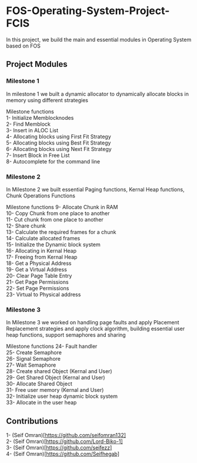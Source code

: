 # FOS-Operating-System-Project-FCIS

In this project, we build the main and essential modules in Operating System based on FOS

## Project Modules
### Milestone 1

In milestone 1 we built a dynamic allocator to dynamically allocate blocks in memory using different strategies

Milestone functions<br />
1- Initialize Memblocknodes<br />
2- Find Memblock<br />
3- Insert in ALOC List<br />
4- Allocating blocks using First Fit Strategy<br />
5- Allocating blocks using Best Fit Strategy<br />
6- Allocating blocks using Next Fit Strategy<br />
7- Insert Block in Free List<br />
8- Autocomplete for the command line<br />

### Milestone 2

In Milestone 2 we built essential Paging functions, Kernal Heap functions, Chunk Operations Functions

Milestone functions
9- Allocate Chunk in RAM<br />
10- Copy Chunk from one place to another<br />
11- Cut chunk from one place to another<br />
12- Share chunk<br />
13- Calculate the required frames for a chunk<br />
14- Calculate allocated frames<br />
15- Initialize the Dynamic block system<br />
16- Allocating in Kernal Heap<br />
17- Freeing from Kernal Heap<br />
18- Get a Physical Address<br />
19- Get a Virtual Address<br />
20- Clear Page Table Entry<br />
21- Get Page Permissions<br />
22- Set Page Permissions<br />
23- Virtual to Physical address<br />


### Milestone 3

In Milestone 3 we worked on handling page faults and apply Placement Replacement strategies and apply clock algorithm, building essential user heap functions, support semaphores and sharing

Milestone functions
24- Fault handler<br />
25- Create Semaphore<br />
26- Signal Semaphore<br />
27- Wait Semaphore<br />
28- Create shared Object (Kernal and User)<br />
29- Get Shared Object (Kernal and User)<br />
30- Allocate Shared Object<br />
31- Free user memory (Kernal and User)<br />
32- Initialize user heap dynamic block system<br />
33- Allocate in the user heap<br />

## Contributions

1- (Seif Omran)[https://github.com/seifomran132]<br />
2- (Seif Omran)[https://github.com/Lord-Biko-1]<br />
3- (Seif Omran)[https://github.com/seifezz]<br />
4- (Seif Omran)[https://github.com/Seifhegab]<br />
